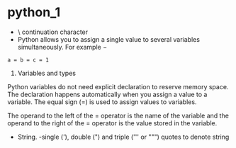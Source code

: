 # python_1

- \ continuation character
- Python allows you to assign a single value to several variables simultaneously. For example −

```
a = b = c = 1
```

1. Variables and types

Python variables do not need explicit declaration to reserve memory space. The declaration happens automatically when you assign a value to a variable. The equal sign (=) is used to assign values to variables.

The operand to the left of the = operator is the name of the variable and the operand to the right of the = operator is the value stored in the variable.

 - String. 
    -single ('), double (") and triple (''' or """) quotes to denote string